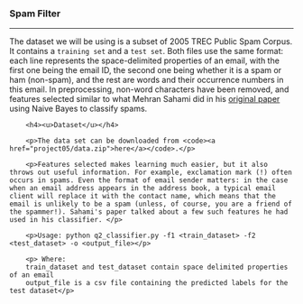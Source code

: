 <h3>Spam Filter</h3>
<hr>
		<p>The dataset we will be using is a subset of 2005 TREC Public Spam Corpus. It contains a <code>training set</code> and a <code>test set</code>. Both files use the same format: each line represents the space-delimited properties of an email, with the first one being the email ID, the second one being whether it is a spam or ham (non-spam), and the rest are words and their occurrence numbers in this email. In preprocessing, non-word characters have been removed, and features selected similar to what Mehran Sahami did in his <a href="https://www.microsoft.com/en-us/research/wp-content/uploads/1998/01/junkfilter.pdf">original paper</a> using Naive Bayes to classify spams.</p>

		<h4><u>Dataset</u></h4>

        <p>The data set can be downloaded from <code><a href="project05/data.zip">here</a></code>.</p>

		<p>Features selected makes learning much easier, but it also throws out useful information. For example, exclamation mark (!) often occurs in spams. Even the format of email sender matters: in the case when an email address appears in the address book, a typical email client will replace it with the contact name, which means that the email is unlikely to be a spam (unless, of course, you are a friend of the spammer!). Sahami's paper talked about a few such features he had used in his classifier. </p>
		
		<p>Usage: python q2_classifier.py -f1 <train_dataset> -f2 <test_dataset> -o <output_file></p>

        <p> Where:
        train_dataset and test_dataset contain space delimited properties of an email
        output_file is a csv file containing the predicted labels for the test dataset</p>